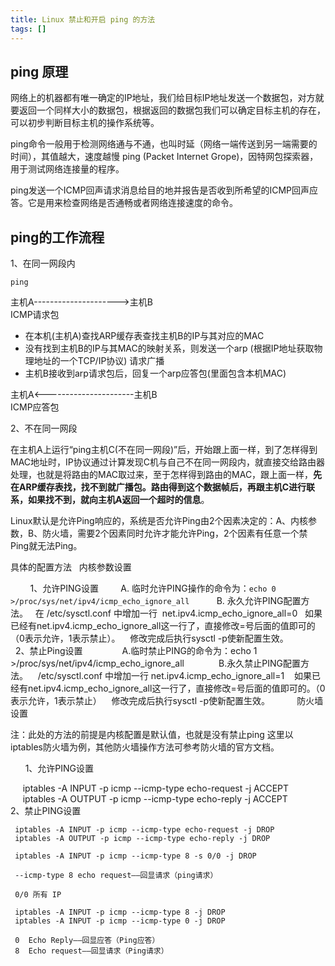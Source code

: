 ```yaml
---
title: Linux 禁止和开启 ping 的方法
tags: []
---
```


## ping 原理

网络上的机器都有唯一确定的IP地址，我们给目标IP地址发送一个数据包，对方就要返回一个同样大小的数据包，根据返回的数据包我们可以确定目标主机的存在，可以初步判断目标主机的操作系统等。

ping命令一般用于检测网络通与不通，也叫时延（网络一端传送到另一端需要的时间），其值越大，速度越慢 ping (Packet Internet Grope)，因特网包探索器，用于测试网络连接量的程序。

ping发送一个ICMP回声请求消息给目的地并报告是否收到所希望的ICMP回声应答。它是用来检查网络是否通畅或者网络连接速度的命令。

## ping的工作流程

1、在同一网段内

	ping

主机A--------------------->主机B  
ICMP请求包  
- 在本机(主机A)查找ARP缓存表查找主机B的IP与其对应的MAC
- 没有找到主机B的IP与其MAC的映射关系，则发送一个arp (根据IP地址获取物理地址的一个TCP/IP协议) 请求广播
- 主机B接收到arp请求包后，回复一个arp应答包(里面包含本机MAC)

主机A<----------------------主机B  
ICMP应答包


2、不在同一网段

在主机A上运行“ping主机C(不在同一网段)”后，开始跟上面一样，到了怎样得到MAC地址时，IP协议通过计算发现C机与自己不在同一网段内，就直接交给路由器处理，也就是将路由的MAC取过来，至于怎样得到路由的MAC，跟上面一样，**先在ARP缓存表找，找不到就广播包。路由得到这个数据帧后，再跟主机C进行联系，如果找不到，就向主机A返回一个超时的信息**。

Linux默认是允许Ping响应的，系统是否允许Ping由2个因素决定的：A、内核参数，B、防火墙，需要2个因素同时允许才能允许Ping，2个因素有任意一个禁Ping就无法Ping。
 

具体的配置方法
 
内核参数设置

       
1、允许PING设置
       
A. 临时允许PING操作的命令为：`echo 0 >/proc/sys/net/ipv4/icmp_echo_ignore_all`
         
B. 永久允许PING配置方法。
  在 /etc/sysctl.conf 中增加一行 
  net.ipv4.icmp_echo_ignore_all=0
  如果已经有net.ipv4.icmp_echo_ignore_all这一行了，直接修改=号后面的值即可的（0表示允许，1表示禁止）。
   修改完成后执行sysctl -p使新配置生效。
        
       
2、禁止Ping设置     
         
A.临时禁止PING的命令为：echo 1 >/proc/sys/net/ipv4/icmp_echo_ignore_all     
       
B.永久禁止PING配置方法。
   /etc/sysctl.conf 中增加一行
   net.ipv4.icmp_echo_ignore_all=1
   如果已经有net.ipv4.icmp_echo_ignore_all这一行了，直接修改=号后面的值即可的。（0表示允许，1表示禁止）
   修改完成后执行sysctl -p使新配置生效。
         
防火墙设置

注：此处的方法的前提是内核配置是默认值，也就是没有禁止ping
这里以iptables防火墙为例，其他防火墙操作方法可参考防火墙的官方文档。

     
1、允许PING设置      

     iptables -A INPUT -p icmp --icmp-type echo-request -j ACCEPT
     iptables -A OUTPUT -p icmp --icmp-type echo-reply -j ACCEPT
      
 
     
2、禁止PING设置
     
     iptables -A INPUT -p icmp --icmp-type echo-request -j DROP
     iptables -A OUTPUT -p icmp --icmp-type echo-reply -j DROP
     
     iptables -A INPUT -p icmp --icmp-type 8 -s 0/0 -j DROP
     
     --icmp-type 8 echo request——回显请求（ping请求）

     0/0 所有 IP
     
     iptables -A INPUT -p icmp --icmp-type 8 -j DROP
     iptables -A INPUT -p icmp --icmp-type 0 -j DROP
     
     0  Echo Reply——回显应答（Ping应答）
     8  Echo request——回显请求（Ping请求）
